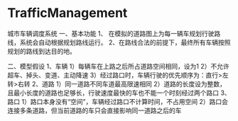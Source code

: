 # TrafficManagement
城市车辆调度系统
一、基本功能
1、 在模拟的道路图上为每一辆车规划行驶路线，系统会自动根据规划路线运行。
2、在路线合法的前提下，最终所有车辆按照规划的路线到达目的地。

二、模型假设
1、车辆
1）每辆车在上路之后所占道路空间相同，设为1
2）不允许超车、掉头、变道、主动降速
3）经过路口时，车辆行驶的优先顺序为：直行>左转>右转
2、道路
1）同一道路不同车道最高限速相同
2）道路的长度设为整数，且最小长度的道路也足够长，行驶速度最快的车也不能一个时刻经过两个路口
3、路口
1）路口本身没有“空间”，车辆经过路口不计算时间，不占用空间
2）路口会连接多条道路，但当前道路的车只会直接影响同一道路之后的车
